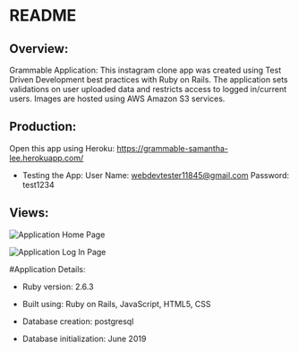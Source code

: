 # README

## Overview:

Grammable Application: This instagram clone app was created using Test Driven Development best practices with Ruby on Rails. The application sets validations on user uploaded data and restricts access to logged in/current users. Images are hosted using AWS Amazon S3 services. 

## Production:

Open this app using Heroku:
https://grammable-samantha-lee.herokuapp.com/

* Testing the App:
  User Name: webdevtester11845@gmail.com
  Password: test1234

## Views:

![Application Home Page](https://user-images.githubusercontent.com/49353329/63212453-dd4d3300-c0d2-11e9-8bc0-8a19443bde5f.JPG)

![Application Log In Page](https://user-images.githubusercontent.com/49353329/63212464-fb1a9800-c0d2-11e9-9d0b-0a28147b9555.JPG)


#Application Details:

* Ruby version: 2.6.3

* Built using: Ruby on Rails, JavaScript, HTML5, CSS

* Database creation: postgresql

* Database initialization: June 2019



